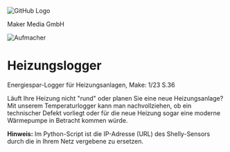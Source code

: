 ![GitHub Logo](http://www.heise.de/make/icons/make_logo.png)

Maker Media GmbH


![Aufmacher](https://github.com/MakeMagazinDE/Heizungslogger/blob/main/aufm_gh.jpg)

# Heizungslogger

Energiespar-Logger für Heizungsanlagen, Make: 1/23 S.36

Läuft Ihre Heizung nicht "rund" oder planen Sie eine neue Heizungsanlage? Mit unserem Temperaturlogger kann man nachvollziehen, ob ein technischer Defekt vorliegt oder für die neue Heizung sogar eine moderne Wärmepumpe in Betracht kommen würde.

**Hinweis:** Im Python-Script ist die IP-Adresse (URL) des Shelly-Sensors durch die in Ihrem Netz vergebene zu ersetzen.
